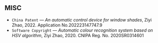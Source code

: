 ## MISC

- `China Patent` — *An automatic control device for window shades*, Ziyi Zhao, 2022. Application No.202223147747.9  
- `Software Copyright` — *Automatic colour recognition system based on HSV algorithm*, Ziyi Zhao, 2020. CNIPA Reg. No. 2020SR0314601